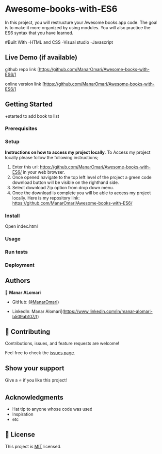 # Awesome-books-with-ES6
In this project, you will restructure your Awesome books app code. The goal is to make it more organized by using modules. You will also practice the ES6 syntax that you have learned.

#Built With
-HTML and CSS
-Visual studio
-Javascript 

## Live Demo (if available)
github repo link 
[https://github.com/ManarOmari/Awesome-books-with-ES6/]

online version link [https://github.com/ManarOmari/Awesome-books-with-ES6/]

## Getting Started

+started to add book to list 


### Prerequisites

### Setup
**Instructions on how to access my project locally.**
 To Access my project locally please follow the following instructions;
1. Enter this url: https://github.com/ManarOmari/Awesome-books-with-ES6/ in your web browser.
2. Once opened navigate to the top left level of the project a green code download button will be visible on the righthand side.
3. Select download Zip option from drop down menu.
4. Once the download is complete you will be able to access my project locally.
Here is my repository link: https://github.com/ManarOmari/Awesome-books-with-ES6/


### Install
Open index.html
### Usage

### Run tests

### Deployment



## Authors

👤 **Manar ALomari**

- GitHub: [@ManarOmari](https://github.com/ManarOmari))

- LinkedIn: Manar Alomari](https://www.linkedin.com/in/manar-alomari-b509ab107/))



## 🤝 Contributing

Contributions, issues, and feature requests are welcome!

Feel free to check the [issues page](../../issues/).

## Show your support

Give a ⭐️ if you like this project!

## Acknowledgments

- Hat tip to anyone whose code was used
- Inspiration
- etc

## 📝 License

This project is [MIT](./MIT.md) licensed.